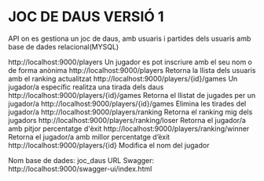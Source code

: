 
# JOC DE DAUS VERSIÓ 1

API on es gestiona un joc de daus, amb usuaris i partides dels usuaris amb base de dades relacional(MYSQL)


http://localhost:9000/players                  Un jugador es pot inscriure amb el seu nom o de forma anònima
http://localhost:9000/players                  Retorna la llista dels usuaris amb el ranking actualitzat
http://localhost:9000/players/{id}/games       Un jugador/a específic realitza una tirada dels daus
http://localhost:9000/players/{id}/games       Retorna el llistat de jugades per un jugador/a
http://localhost:9000/players/{id}/games       Elimina les tirades del jugador/a
http://localhost:9000/players/ranking          Retorna el ranking mig dels jugadors
http://localhost:9000/players/ranking/loser    Retorna el jugador/a amb pitjor percentatge d'èxit
http://localhost:9000/players/ranking/winner   Retorna el jugador/a  amb millor percentatge d’èxit
http://localhost:9000/players/{id}             Modifica el nom del jugador

Nom base de dades: joc_daus
URL Swagger:  http://localhost:9000/swagger-ui/index.html
